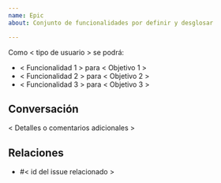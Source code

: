 ```yaml
---
name: Epic
about: Conjunto de funcionalidades por definir y desglosar

---
```


Como < tipo de usuario > se podrá:
- < Funcionalidad 1 > para < Objetivo 1 >
- < Funcionalidad 2 > para < Objetivo 2 >
- < Funcionalidad 3 > para < Objetivo 3 >

## Conversación
< Detalles o comentarios adicionales >

## Relaciones
- #< id del issue relacionado >
